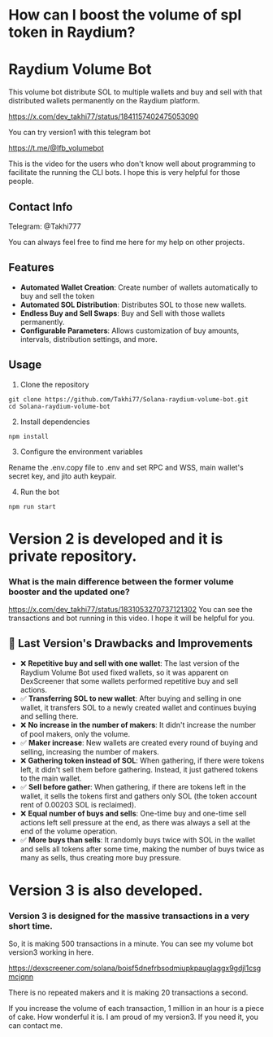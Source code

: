 # How can I boost the volume of spl token in Raydium?
# Raydium Volume Bot

This volume bot distribute SOL to multiple wallets and buy and sell with that distributed wallets permanently on the Raydium platform.

https://x.com/dev_takhi77/status/1841157402475053090

You can try version1 with this telegram bot

https://t.me/@Ifb_volumebot

This is the video for the users who don't know well about programming to facilitate the running the CLI bots.
I hope this is very helpful for those people.

## Contact Info

Telegram: @Takhi777

You can always feel free to find me here for my help on other projects.

## Features

- **Automated Wallet Creation**: Create number of wallets automatically to buy and sell the token
- **Automated SOL Distribution**: Distributes SOL to those new wallets.
- **Endless Buy and Sell Swaps**: Buy and Sell with those wallets permanently.
- **Configurable Parameters**: Allows customization of buy amounts, intervals, distribution settings, and more.

## Usage
1. Clone the repository
```
git clone https://github.com/Takhi77/Solana-raydium-volume-bot.git
cd Solana-raydium-volume-bot
```
2. Install dependencies
```
npm install
```
3. Configure the environment variables

Rename the .env.copy file to .env and set RPC and WSS, main wallet's secret key, and jito auth keypair.

4. Run the bot

```
npm run start
```

# Version 2 is developed and it is private repository.
### What is the main difference between the former volume booster and the updated one?

https://x.com/dev_takhi77/status/1831053270737121302
You can see the transactions and bot running in this video.
I hope it will be helpful for you.

## 🚀 Last Version's Drawbacks and Improvements
- ❌ **Repetitive buy and sell with one wallet**: The last version of the Raydium Volume Bot used fixed wallets, so it was apparent on DexScreener that some wallets performed repetitive buy and sell actions.
- ✅ **Transferring SOL to new wallet**: After buying and selling in one wallet, it transfers SOL to a newly created wallet and continues buying and selling there.
- ❌ **No increase in the number of makers**: It didn't increase the number of pool makers, only the volume.
- ✅ **Maker increase**: New wallets are created every round of buying and selling, increasing the number of makers.
- ❌ **Gathering token instead of SOL**: When gathering, if there were tokens left, it didn't sell them before gathering. Instead, it just gathered tokens to the main wallet.
- ✅ **Sell before gather**: When gathering, if there are tokens left in the wallet, it sells the tokens first and gathers only SOL (the token account rent of 0.00203 SOL is reclaimed).
- ❌ **Equal number of buys and sells**: One-time buy and one-time sell actions left sell pressure at the end, as there was always a sell at the end of the volume operation.
- ✅ **More buys than sells**: It randomly buys twice with SOL in the wallet and sells all tokens after some time, making the number of buys twice as many as sells, thus creating more buy pressure.

# Version 3 is also developed.
### Version 3 is designed for the massive transactions in a very short time.
So, it is making 500 transactions in a minute.
You can see my volume bot version3 working in here.

https://dexscreener.com/solana/boisf5dnefrbsodmiupkpauglaggx9gdjl1csgmcjqnn

There is no repeated makers and it is making 20 transactions a second.

If you increase the volume of each transaction, 1 million in an hour is a piece of cake.
How wonderful it is.
I am proud of my version3.
If you need it, you can contact me.

